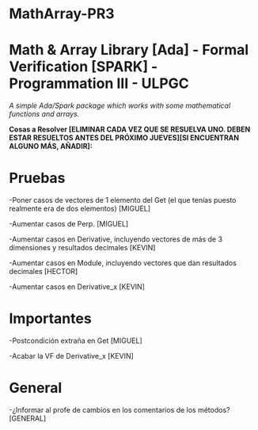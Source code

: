 ﻿# MathArray-PR3
# Math &amp; Array Library [Ada] - Formal Verification [SPARK] - Programmation III - ULPGC #
_A simple Ada/Spark package which works with some mathematical functions and arrays._


**Cosas a Resolver [ELIMINAR CADA VEZ QUE SE RESUELVA UNO. DEBEN ESTAR RESUELTOS ANTES DEL PRÓXIMO JUEVES][SI ENCUENTRAN ALGUNO MÁS, AÑADIR]:**

# Pruebas #


-Poner casos de vectores de 1 elemento del Get (el que tenías puesto realmente era de dos elementos) [MIGUEL]

-Aumentar casos de Perp. [MIGUEL]

-Aumentar casos en Derivative, incluyendo vectores de más de 3 dimensiones y resultados decimales [KEVIN]

-Aumentar casos en Module, incluyendo vectores que dan resultados decimales [HECTOR]

-Aumentar casos en Derivative_x [KEVIN]

# Importantes #


-Postcondición extraña en Get [MIGUEL]

-Acabar la VF de Derivative_x [KEVIN]

# General #


-¿Informar al profe de cambios en los comentarios de los métodos? [GENERAL]
